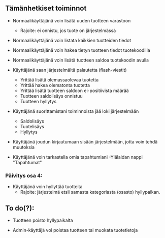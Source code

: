 ## Tämänhetkiset toiminnot

* Normaalikäyttäjänä voin lisätä uuden tuotteen varastoon
  - Rajoite: ei onnistu, jos tuote on järjestelmässä

* Normaalikäyttäjänä voin listata kaikkien tuotteiden tiedot

* Normaalikäyttäjänä voin hakea tietyn tuotteen tiedot tuotekoodilla

* Normaalikäyttäjänä voin lisätä tuotteen saldoa tuotekoodin avulla

* Käyttäjänä saan järjestelmältä palautetta (flash-viestit)
  - Yrittää lisätä olemassaolevaa tuotetta
  - Yrittää hakea olematonta tuotetta
  - Yrittää lisätä tuotteen saldoon ei-positiivista määrää
  - Tuotteen saldolisäys onnistuu
  - Tuotteen hyllytys

* Käyttäjänä suorittamistani toiminnoista jää loki järjestelmään
  - Saldolisäys
  - Tuotelisäys
  - Hyllytys
  
* Käyttäjänä joudun kirjautumaan sisään järjestelmään, jotta voin tehdä muutoksia

* Käyttäjänä voin tarkastella omia tapahtumiani
  -Ylälaidan nappi "Tapahtumat"
  
### Päivitys osa 4:

* Käyttäjänä voin hyllyttää tuotteita
  - Rajoite: järjestelmä etsii samasta kategoriasta (osasto) hyllypaikan.

## To do(?):

* Tuotteen poisto hyllypaikalta

* Admin-käyttäjä voi poistaa tuotteen tai muokata tuotetietoja
